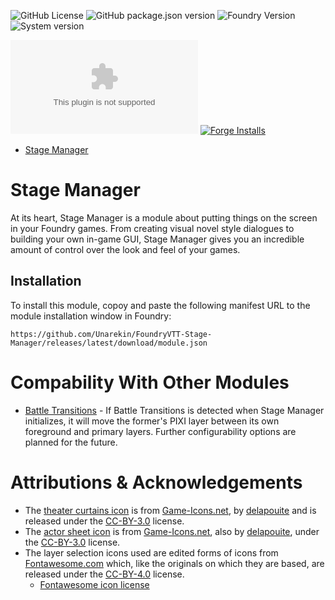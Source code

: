 ![GitHub License](https://img.shields.io/github/license/Unarekin/FoundryVTT-Stage-Manager)
![GitHub package.json version](https://img.shields.io/github/package-json/v/Unarekin/FoundryVTT-Stage-Manager)
![Foundry Version](https://img.shields.io/endpoint?url=https%3A%2F%2Ffoundryshields.com%2Fversion%3Fstyle%3Dflat%26url%3Dhttps%3A%2F%2Fgithub.com%2FUnarekin%2FFoundryVTT-Stage-Manager%2Freleases%2Flatest%2Fdownload%2Fmodule.json)
![System version](https://img.shields.io/endpoint?url=https%3A%2F%2Ffoundryshields.com%2Fsystem%3FnameType%3Dfull%26showVersion%3D1%26style%3Dflat%26url%3Dhttps%3A%2F%2Fimg.shields.io%2Fendpoint%3Furl%3Dhttps%253A%252F%252Ffoundryshields.com%252Fversion%253Fstyle%253Dflat%2526url%253Dhttps%253A%252F%252Fgithub.com%252FUnarekin%252FFoundryVTT-Stage-Manager%252Freleases%252Flatest%252Fdownload%252Fmodule.json)

![GitHub Downloads (specific asset, latest release)](https://img.shields.io/github/downloads/Unarekin/FoundryVTT-Stage-Manager/latest/module.zip)
[![Forge Installs](https://img.shields.io/badge/dynamic/json?label=Forge%20Installs&query=package.installs&suffix=%25&url=https%3A%2F%2Fforge-vtt.com%2Fapi%2Fbazaar%2Fpackage%2Fstage-manager&colorB=4aa94a)](https://forge-vtt.com/bazaar#package=stage-manager)


- [Stage Manager](#stage-manager)


# Stage Manager
At its heart, Stage Manager is a module about putting things on the screen in your Foundry games.  From creating visual novel style dialogues to building your own in-game GUI, Stage Manager gives you an incredible amount of control over the look and feel of your games.

## Installation
To install this module, copoy and paste the following manifest URL to the module installation window in Foundry:
```
https://github.com/Unarekin/FoundryVTT-Stage-Manager/releases/latest/download/module.json
```


# Compability With Other Modules
- [Battle Transitions](https://github.com/Unarekin/FoundryVTT-Battle-Transitions) - If Battle Transitions is detected when Stage Manager initializes, it will move the former's PIXI layer between its own foreground and primary layers.  Further configurability options are planned for the future.


# Attributions & Acknowledgements
- The [theater curtains icon](https://game-icons.net/1x1/delapouite/theater-curtains.html) is from [Game-Icons.net](https://game-icons.net), by [delapouite](https://delapouite.com/) and is released under the [CC-BY-3.0](http://creativecommons.org/licenses/by/3.0/) license.
- The [actor sheet icon](https://game-icons.net/1x1/delapouite/skills.html) is from [Game-Icons.net](https://game-icons.net), also by [delapouite](https://delapouite.com), under the [CC-BY-3.0](http://creativecommons.org/licenses/by/3.0/) license.
- The layer selection icons used are edited forms of icons from [Fontawesome.com](https://fontawesome.com) which, like the originals on which they are based, are released under the [CC-BY-4.0](https://creativecommons.org/licenses/by/4.0/) license.
  - [Fontawesome icon license](https://fontawesome.com/license/free)